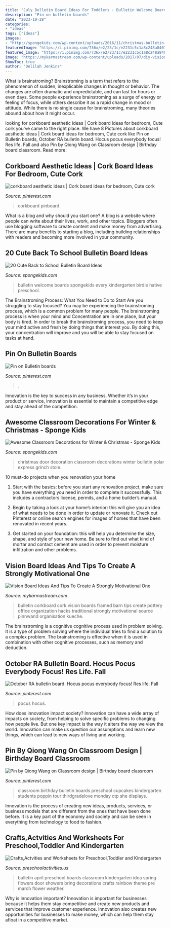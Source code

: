 ```yaml
---
title: "July Bulletin Board Ideas For Toddlers - Bulletin Welcome Boards Spongekids Every Kindergarten Birdie Hative Preschool"
description: "Pin on bulletin boards"
date: "2023-10-28"
categories:
- "ideas"
tags: ["ideas"]
images:
- "http://spongekids.com/wp-content/uploads/2016/11/christmas-bulletin-board/15-christmas-bulletin-board-ideas.jpg"
featuredImage: "https://i.pinimg.com/736x/e2/23/1c/e2231c5c1a8c248a8407068bcf650293.jpg"
featured_image: "https://i.pinimg.com/736x/e2/23/1c/e2231c5c1a8c248a8407068bcf650293.jpg"
image: "https://mykarmastream.com/wp-content/uploads/2017/07/diy-vision-board-1-535x607.jpg"
ShowToc: true
author: "Delilah Jenkins"
---
```



What is brainstroming?
Brainstroming is a term that refers to the phenomenon of sudden, inexplicable changes in thought or behavior. The changes are often dramatic and unpredictable, and can last for hours or even days. Some people experience brainstroming as a surge of energy or feeling of focus, while others describe it as a rapid change in mood or attitude. While there is no single cause for brainstroming, many theories abound about how it might occur.

	

		
looking for corkboard aesthetic ideas | Cork board ideas for bedroom, Cute cork you've came to the right place. We have 8 Pictures about corkboard aesthetic ideas | Cork board ideas for bedroom, Cute cork like Pin on Bulletin boards, October RA bulletin board. Hocus pocus everybody focus! Res life. Fall and also Pin by Qiong Wang on Classroom design | Birthday board classroom. Read more:
		
    
## Corkboard Aesthetic Ideas | Cork Board Ideas For Bedroom, Cute Cork

<img loading=lazy src="https://i.pinimg.com/736x/e2/23/1c/e2231c5c1a8c248a8407068bcf650293.jpg" onerror="this.onerror=null;this.src='https://tse4.mm.bing.net/th?id=OIP.-h2GDF5gEeyE55lPWoVaGAHaFj&amp;pid=15.1';" alt="corkboard aesthetic ideas | Cork board ideas for bedroom, Cute cork">

_Source: pinterest.com_

>corkboard pinboard. 

	

What is a blog and why should you start one?
A blog is a website where people can write about their lives, work, and other topics. Bloggers often use blogging software to create content and make money from advertising. There are many benefits to starting a blog, including building relationships with readers and becoming more involved in your community.

    
## 20 Cute Back To School Bulletin Board Ideas

<img loading=lazy src="http://spongekids.com/wp-content/uploads/2014/06/back-to-school-ideas/18-every-birdies-welcome.jpg" onerror="this.onerror=null;this.src='https://tse1.mm.bing.net/th?id=OIP.jeQQj0OEFSrK-9kIEVhIGwHaLR&amp;pid=15.1';" alt="20 Cute Back to School Bulletin Board Ideas">

_Source: spongekids.com_

>bulletin welcome boards spongekids every kindergarten birdie hative preschool. 

	

The Brainstroming Process: What You Need to Do to Start
Are you struggling to stay focused? You may be experiencing the brainstroming process, which is a common problem for many people. The brainstroming process is when your mind and Concentration are in one place, but your body is tired. In order to break the brainstroming process, you need to keep your mind active and fresh by doing things that interest you. By doing this, your concentration will improve and you will be able to stay focused on tasks at hand.

    
## Pin On Bulletin Boards

<img loading=lazy src="https://i.pinimg.com/736x/30/75/1c/30751c6cad8e9475a8dd00e298bad6f0--ra-bulletin-boards-september-.jpg" onerror="this.onerror=null;this.src='https://tse3.mm.bing.net/th?id=OIP.7ws8Kv57orbE9z0fQPOnhgHaFj&amp;pid=15.1';" alt="Pin on Bulletin boards">

_Source: pinterest.com_

>. 

	

Innovation is the key to success in any business. Whether it’s in your product or service, innovation is essential to maintain a competitive edge and stay ahead of the competition.

    
## Awesome Classroom Decorations For Winter &amp; Christmas - Sponge Kids

<img loading=lazy src="http://spongekids.com/wp-content/uploads/2016/11/christmas-bulletin-board/15-christmas-bulletin-board-ideas.jpg" onerror="this.onerror=null;this.src='https://tse4.mm.bing.net/th?id=OIP.54bEtqzQiMWPcMmhiF47pAHaNX&amp;pid=15.1';" alt="Awesome Classroom Decorations for Winter &amp; Christmas - Sponge Kids">

_Source: spongekids.com_

>christmas door decoration classroom decorations winter bulletin polar express grinch stole. 

	

10 must-do projects when you renovation your home
1. Start with the basics: before you start any renovation project, make sure you have everything you need in order to complete it successfully. This includes a contractors license, permits, and a home builder’s manual.
2. Begin by taking a look at your home’s interior: this will give you an idea of what needs to be done in order to update or renovate it. Check out Pinterest or online search engines for images of homes that have been renovated in recent years.

3. Get started on your foundation: this will help you determine the size, shape, and style of your new home. Be sure to find out what kind of mortar and contact cement are used in order to prevent moisture infiltration and other problems.


    
## Vision Board Ideas And Tips To Create A Strongly Motivational One

<img loading=lazy src="https://mykarmastream.com/wp-content/uploads/2017/07/diy-vision-board-1-535x607.jpg" onerror="this.onerror=null;this.src='https://tse2.mm.bing.net/th?id=OIP.6sO-87NGwtgyUBQgxWljfQHaIZ&amp;pid=15.1';" alt="Vision Board Ideas And Tips To Create A Strongly Motivational One">

_Source: mykarmastream.com_

>bulletin corkboard cork vision boards framed barn tips create pottery office organization hacks traditional strongly motivational source pinnwand organisation kueche. 

	

The brainstroming is a cognitive cognitive process used in problem solving. It is a type of problem solving where the individual tries to find a solution to a complex problem. The brainstroming is effective when it is used in combination with other cognitive processes, such as memory and deduction.

    
## October RA Bulletin Board. Hocus Pocus Everybody Focus! Res Life. Fall

<img loading=lazy src="https://i.pinimg.com/736x/4b/dc/da/4bdcdae6de8ee7cd805b7f4d0b6ce731.jpg" onerror="this.onerror=null;this.src='https://tse1.mm.bing.net/th?id=OIP.j3q4toU6cDOgfekRq-wNAAHaHx&amp;pid=15.1';" alt="October RA bulletin board. Hocus pocus everybody focus! Res life. Fall">

_Source: pinterest.com_

>pocus hocus. 

	

How does innovation impact society?
Innovation can have a wide array of impacts on society, from helping to solve specific problems to changing how people live. But one key impact is the way it alters the way we view the world. Innovation can make us question our assumptions and learn new things, which can lead to new ways of living and working.

    
## Pin By Qiong Wang On Classroom Design | Birthday Board Classroom

<img loading=lazy src="https://i.pinimg.com/originals/fd/42/b2/fd42b2ceaa2b7bf67e71bf1588d4015a.jpg" onerror="this.onerror=null;this.src='https://tse4.mm.bing.net/th?id=OIP.nN04-AIXQq1hGubad9kTKAHaJ4&amp;pid=15.1';" alt="Pin by Qiong Wang on Classroom design | Birthday board classroom">

_Source: pinterest.com_

>classroom birthday bulletin boards preschool cupcakes kindergarten students poppin tour thirdgradelove monday ctp she displays. 

	

Innovation is the process of creating new ideas, products, services, or business models that are different from the ones that have been done before. It is a key part of the economy and society and can be seen in everything from technology to food to fashion.

    
## Crafts,Actvities And Worksheets For Preschool,Toddler And Kindergarten

<img loading=lazy src="http://www.preschoolactivities.us/wp-content/uploads/2015/02/april-bulletin-board-idea.jpg" onerror="this.onerror=null;this.src='https://tse2.mm.bing.net/th?id=OIP.NJzUZUaSxSXpRg8e538XpgHaNK&amp;pid=15.1';" alt="Crafts,Actvities and Worksheets for Preschool,Toddler and Kindergarten">

_Source: preschoolactivities.us_

>bulletin april preschool boards classroom kindergarten idea spring flowers door showers bring decorations crafts rainbow theme pre march flower weather. 

	

Why is innovation important?
Innovation is important for businesses because it helps them stay competitive and create new products and services that improve customer experience. Innovation also creates new opportunities for businesses to make money, which can help them stay afloat in a competitive market.

